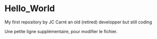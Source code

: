 # Hello_World
My first repository
by JC Carré an old (retired) developper but still coding

Une petite ligne supplémentaire, pour modifier le fichier.
